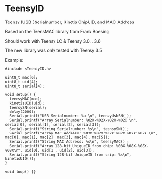 # TeensyID
Teensy (USB-)Serialnumber, Kinetis ChipUID, and MAC-Address

Based on the TeensMAC library from Frank Boesing

Should work with Teensy LC & Teensy 3.0 .. 3.6

The new library was only tested with Teensy 3.5

Example:

```
#include <TeensyID.h>

uint8_t mac[6];
uint8_t uid[4];
uint8_t serial[4];

void setup() {
  teensyMAC(mac);
  kinetisUID(uid);
  teensySN(serial);
  delay(2000);
  Serial.printf("USB Serialnumber: %u \n", teensyUsbSN());
  Serial.printf("Array Serialnumber: %02X-%02X-%02X-%02X \n", serial[0], serial[1], serial[2], serial[3]);
  Serial.printf("String Serialnumber: %s\n", teensySN());
  Serial.printf("Array MAC Address: %02X:%02X:%02X:%02X:%02X:%02X \n", mac[0], mac[1], mac[2], mac[3], mac[4], mac[5]);
  Serial.printf("String MAC Address: %s\n", teensyMAC());
  Serial.printf("Array 128-bit UniqueID from chip: %08X-%08X-%08X-%08X\n", uid[0], uid[1], uid[2], uid[3]);
  Serial.printf("String 128-bit UniqueID from chip: %s\n", kinetisUID());
}

void loop() {}
```
